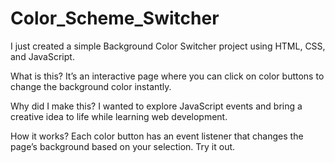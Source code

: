 # Color_Scheme_Switcher

I just created a simple Background Color Switcher project using HTML, CSS, and JavaScript.

What is this?
It’s an interactive page where you can click on color buttons to change the background color instantly.

Why did I make this?
I wanted to explore JavaScript events and bring a creative idea to life while learning web development.

How it works?
Each color button has an event listener that changes the page’s background based on your selection. Try it out.

